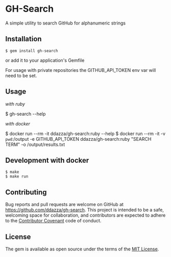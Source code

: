 # GH-Search

A simple utility to search GitHub for alphanumeric strings

## Installation

    $ gem install gh-search

or add it to your application's Gemfile

For usage with private repositories the GITHUB_API_TOKEN env var will need to be set.

## Usage

*with ruby*

  $ gh-search --help

*with docker*

  $ docker run --rm -it ddazza/gh-search:ruby --help
  $ docker run --rm  -it -v `pwd`:/output -e GITHUB_API_TOKEN ddazza/gh-search:ruby "SEARCH TERM" -o /output/results.txt

## Development with docker

    $ make
    $ make run

## Contributing

Bug reports and pull requests are welcome on GitHub at https://github.com/ddazza/gh-search. This project is intended to be a safe, welcoming space for collaboration, and contributors are expected to adhere to the [Contributor Covenant](http://contributor-covenant.org) code of conduct.

## License

The gem is available as open source under the terms of the [MIT License](https://opensource.org/licenses/MIT).
